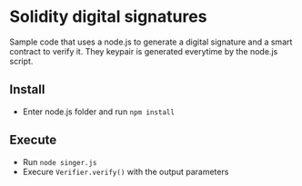 # Solidity digital signatures
Sample code that uses a node.js to generate a digital signature and a smart contract to verify it. They keypair is generated everytime by the node.js script.

## Install
* Enter node.js folder and run `npm install`

## Execute
* Run `node singer.js`
* Execure `Verifier.verify()` with the output parameters